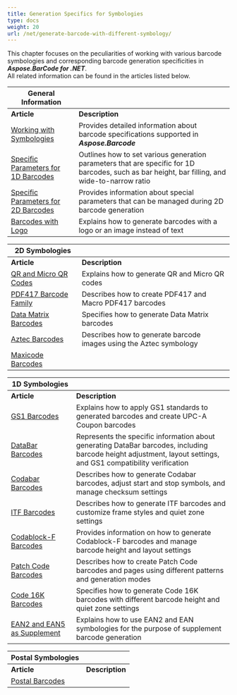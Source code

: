```yaml
---
title: Generation Specifics for Symbologies
type: docs
weight: 20
url: /net/generate-barcode-with-different-symbology/
---
```

This chapter focuses on the peculiarities of working with various barcode symbologies and corresponding barcode generation specificities in ***Aspose.BarCode for .NET***.  
All related information can be found in the articles listed below.
  
|General Information| |   
|---|---|
|**Article**|**Description**|
|[Working with Symbologies](/barcode/net/symbologies-for-barcodes/)|Provides detailed information about barcode specifications supported in ***Aspose.Barcode***|
|[Specific Parameters for 1D Barcodes](/barcode/net/managing-different-barcode-settings/)|Outlines how to set various generation parameters that are specific for 1D barcodes, such as bar height, bar filling, and wide-to-narrow ratio|
|[Specific Parameters for 2D Barcodes](/barcode/net/managing-2d-barcodes/)|Provides information about special parameters that can be managed during 2D barcode generation|
|[Barcodes with Logo](/barcode/net/barcode-with-image-in-place-of-codetext/)|Explains how to generate barcodes with a logo or an image instead of text|
  
|2D Symbologies| |   
|---|---|
|**Article**|**Description**|
|[QR and Micro QR Codes](/barcode/net/qr-and-micro-qr-barcode/)|Explains how to generate QR and Micro QR codes|
|[PDF417 Barcode Family](/barcode/net/pdf417-and-macropdf417-barcode/)|Describes how to create PDF417 and Macro PDF417 barcodes|
|[Data Matrix Barcodes](/barcode/net/datamatrix-barcode)|Specifies how to generate Data Matrix barcodes|
|[Aztec Barcodes](/barcode/net/aztec-barcode/)|Describes how to generate barcode images using the Aztec symbology|
|[Maxicode Barcodes](/barcode/net/maxicode-barcodes/)||
  
|1D Symbologies| |
|---|---|
|**Article**|**Description**|  
|[GS1 Barcodes](/barcode/net/generating-barcodes-using-new-barcode-generation-api/)|Explains how to apply GS1 standards to generated barcodes and create UPC-A Coupon barcodes|
|[DataBar Barcodes](/barcode/net/databar-barcodes/)|Represents the specific information about generating DataBar barcodes, including barcode height adjustment, layout settings, and GS1 compatibility verification|
|[Codabar Barcodes](/barcode/net/codabar-barcodes/)|Describes how to generate Codabar barcodes, adjust start and stop symbols, and manage checksum settings|
|[ITF Barcodes](/barcode/net/itf-barcodes/)|Describes how to generate ITF barcodes and customize frame styles and quiet zone settings|
|[Codablock-F Barcodes](/barcode/net/code16k-barcodes/)|Provides information on how to generate Codablock-F barcodes and manage barcode height and layout settings|
|[Patch Code Barcodes](/barcode/net/how-to-generate-a-patch-code/)|Describes how to create Patch Code barcodes and pages using different patterns and generation modes|
|[Code 16K Barcodes](/barcode/net/code16k-barcodes/)|Specifies how to generate Code 16K barcodes with different barcode height and quiet zone settings|
|[EAN2 and EAN5 as Supplement](/barcode/net/ean2-and-ean5-as-supplement/)|Explains how to use EAN2 and EAN symbologies for the purpose of supplement barcode generation|

|Postal Symbologies| |
|---|---|
|**Article**|**Description**|  
|[Postal Barcodes](/barcode/net/postal-barcodes/)||